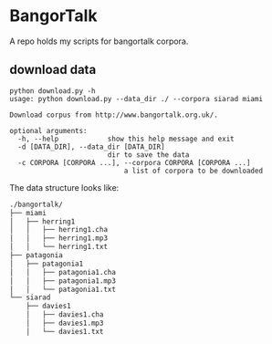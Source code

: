# BangorTalk
A repo holds my scripts for bangortalk corpora.

## download data

	python download.py -h
	usage: python download.py --data_dir ./ --corpora siarad miami
	
	Download corpus from http://www.bangortalk.org.uk/.
	
	optional arguments:
	  -h, --help            show this help message and exit
	  -d [DATA_DIR], --data_dir [DATA_DIR]
	                        dir to save the data
	  -c CORPORA [CORPORA ...], --corpora CORPORA [CORPORA ...]
		                        a list of corpora to be downloaded
		                        
The data structure looks like:
```bash
./bangortalk/
├── miami
│   ├── herring1
│   │   ├── herring1.cha
│   │   ├── herring1.mp3
│   │   └── herring1.txt
├── patagonia
│   ├── patagonia1
│   │   ├── patagonia1.cha
│   │   ├── patagonia1.mp3
│   │   └── patagonia1.txt
└── siarad
    ├── davies1
    │   ├── davies1.cha
    │   ├── davies1.mp3
    │   └── davies1.txt

```